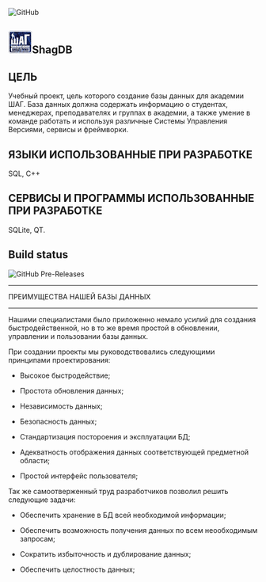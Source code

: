﻿![GitHub](https://img.shields.io/github/license/itstep-vrn/ShagDB?style=for-the-badge)
## ![Logo](img/logo.png)ShagDB

## ЦЕЛЬ

Учебный проект, цель которого создание базы данных для академии ШАГ. База данных должна содержать информацию о студентах,
менеджерах, преподавателях и группах в академии, а также умение в команде работать и используя различные Системы Управления Версиями, сервисы и фреймворки.

## ЯЗЫКИ ИСПОЛЬЗОВАННЫЕ ПРИ РАЗРАБОТКЕ
SQL, C++

## СЕРВИСЫ И ПРОГРАММЫ ИСПОЛЬЗОВАННЫЕ ПРИ РАЗРАБОТКЕ
SQLite, QT.


## Build status
![GitHub Pre-Releases](https://img.shields.io/github/downloads-pre/itstep-vrn/ShagDB/pre-release/total?style=for-the-badge)

___

ПРЕИМУЩЕСТВА НАШЕЙ БАЗЫ ДАННЫХ

---------------------------------------


Нашими специалистами было приложенно немало усилий для создания быстродейственной, но в то же время простой в обновлении,
управлении и пользовании базы данных. 

При создании проекты мы руководствовались следующими принципами проектирования:

- Высокое быстродействие;

- Простота обновления данных;

- Независимость данных;

- Безопасность данных;

- Стандартизация постороения и эксплуатации БД;

- Адекватность отображения данных соответствующей предметной области;

- Простой интерфейс пользователя;



Так же самоотверженный труд разработчиков позволил решить следующие задачи:

- Обеспечить хранение в БД всей необходимой информации;

- Обеспечить возможность получения данных по всем неообходимым запросам;

- Сократить избыточность и дублирование данных;

- Обеспечить целостность данных;
